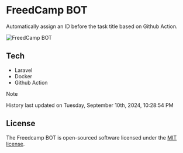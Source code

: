 # FreedCamp BOT

Automatically assign an ID before the task title based on Github Action.

![FreedCamp BOT](https://repository-images.githubusercontent.com/737932867/7d34798b-2680-471c-b089-a78a718d3d6a)

## Tech

- Laravel
- Docker
- Github Action

> [!NOTE]  
> History last updated on Tuesday, September 10th, 2024, 10:28:54 PM

## License

The Freedcamp BOT is open-sourced software licensed under the [MIT license](https://opensource.org/licenses/MIT).
